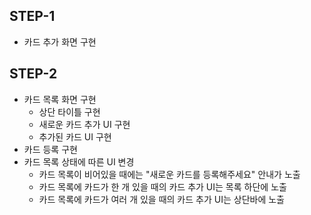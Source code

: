 ## STEP-1
- 카드 추가 화면 구현

## STEP-2
- 카드 목록 화면 구현
  - 상단 타이틀 구현
  - 새로운 카드 추가 UI 구현
  - 추가된 카드 UI 구현
- 카드 등록 구현
- 카드 목록 상태에 따른 UI 변경
  - 카드 목록이 비어있을 때에는 "새로운 카드를 등록해주세요" 안내가 노출
  - 카드 목록에 카드가 한 개 있을 때의 카드 추가 UI는 목록 하단에 노출
  - 카드 목록에 카드가 여러 개 있을 때의 카드 추가 UI는 상단바에 노출